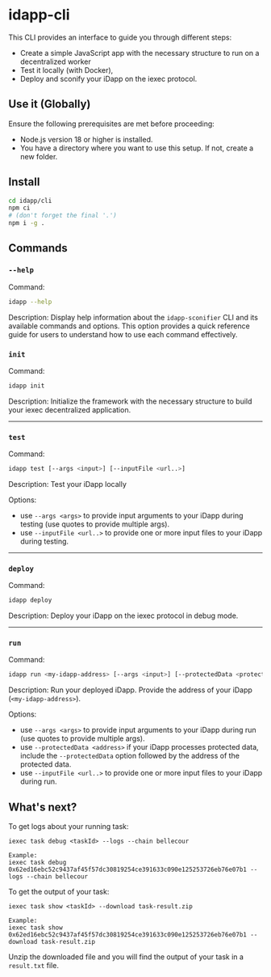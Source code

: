 # idapp-cli

This CLI provides an interface to guide you through different steps:

- Create a simple JavaScript app with the necessary structure to run on a
  decentralized worker
- Test it locally (with Docker),
- Deploy and sconify your iDapp on the iexec protocol.

## Use it (Globally)

Ensure the following prerequisites are met before proceeding:

- Node.js version 18 or higher is installed.
- You have a directory where you want to use this setup. If not, create a new
  folder.

## Install

```sh
cd idapp/cli
npm ci
# (don't forget the final '.')
npm i -g .
```

## Commands

### `--help`

Command:

```bash
idapp --help
```

Description: Display help information about the `idapp-sconifier` CLI and its
available commands and options. This option provides a quick reference guide for
users to understand how to use each command effectively.

### `init`

Command:

```bash
idapp init
```

Description: Initialize the framework with the necessary structure to build your
iexec decentralized application.

---

### `test`

Command:

```bash
idapp test [--args <input>] [--inputFile <url..>]
```

Description: Test your iDapp locally

Options:

- use `--args <args>` to provide input arguments to your iDapp during testing
  (use quotes to provide multiple args).
- use `--inputFile <url..>` to provide one or more input files to your iDapp
  during testing.

---

### `deploy`

Command:

```bash
idapp deploy
```

Description: Deploy your iDapp on the iexec protocol in debug mode.

---

### `run`

Command:

```bash
idapp run <my-idapp-address> [--args <input>] [--protectedData <protectedData-address>] [--inputFile <url..>]
```

Description: Run your deployed iDapp. Provide the address of your iDapp
(`<my-idapp-address>`).

Options:

- use `--args <args>` to provide input arguments to your iDapp during run (use
  quotes to provide multiple args).
- use `--protectedData <address>` if your iDapp processes protected data,
  include the `--protectedData` option followed by the address of the protected
  data.
- use `--inputFile <url..>` to provide one or more input files to your iDapp
  during run.

## What's next?

To get logs about your running task:

```
iexec task debug <taskId> --logs --chain bellecour

Example:
iexec task debug 0x62ed16ebc52c9437af45f57dc30819254ce391633c090e125253726eb76e07b1 --logs --chain bellecour
```

To get the output of your task:

```
iexec task show <taskId> --download task-result.zip

Example:
iexec task show 0x62ed16ebc52c9437af45f57dc30819254ce391633c090e125253726eb76e07b1 --download task-result.zip
```

Unzip the downloaded file and you will find the output of your task in a
`result.txt` file.
